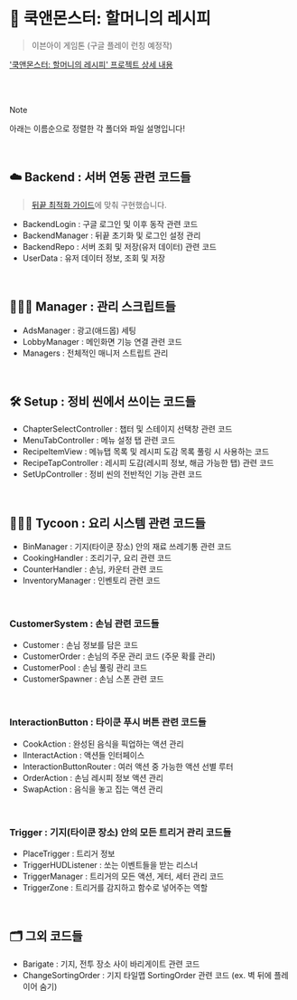 # 🍴 쿡앤몬스터: 할머니의 레시피
> 이븐아이 게임톤 (구글 플레이 런칭 예정작) <br>

['쿡앤몬스터: 할머니의 레시피' 프로젝트 상세 내용](https://github.com/Mekdlsdl/Game-Client-Programmer-Portfolio?tab=readme-ov-file#-%EC%BF%A1%EC%95%A4%EB%AA%AC%EC%8A%A4%ED%84%B0-%ED%95%A0%EB%A8%B8%EB%8B%88%EC%9D%98-%EB%A0%88%EC%8B%9C%ED%94%BC)

<br><br>

> [!NOTE]
> 아래는 이름순으로 정렬한 각 폴더와 파일 설명입니다!

<br>
  
## ☁️ Backend : 서버 연동 관련 코드들
> [뒤끝 최적화 가이드](https://docs.backnd.com/sdk-docs/backend/base/optimize-cost/#%EA%B3%B5%ED%86%B5)에 맞춰 구현했습니다.
- BackendLogin : 구글 로그인 및 이후 동작 관련 코드
- BackendManager : 뒤끝 초기화 및 로그인 설정 관리
- BackendRepo : 서버 조회 및 저장(유저 데이터) 관련 코드
- UserData : 유저 데이터 정보, 조회 및 저장

<br>

## 👨🏻‍💼 Manager : 관리 스크립트들
- AdsManager : 광고(애드몹) 세팅
- LobbyManager : 메인화면 기능 연결 관련 코드
- Managers : 전체적인 매니저 스트립트 관리

<br>
  
## 🛠️ Setup : 정비 씬에서 쓰이는 코드들
- ChapterSelectController : 챕터 및 스테이지 선택창 관련 코드
- MenuTabController : 메뉴 설정 탭 관련 코드
- RecipeItemView : 메뉴탭 목록 및 레시피 도감 목록 풀링 시 사용하는 코드
- RecipeTapController : 레시피 도감(레시피 정보, 해금 가능한 탭) 관련 코드
- SetUpController : 정비 씬의 전반적인 기능 관련 코드

<br>

## 🧑🏻‍🍳 Tycoon : 요리 시스템 관련 코드들
- BinManager : 기지(타이쿤 장소) 안의 재료 쓰레기통 관련 코드
- CookingHandler : 조리기구, 요리 관련 코드
- CounterHandler : 손님, 카운터 관련 코드
- InventoryManager : 인벤토리 관련 코드

<br>

### CustomerSystem : 손님 관련 코드들
- Customer : 손님 정보를 담은 코드
- CustomerOrder : 손님의 주문 관리 코드 (주문 확률 관리)
- CustomerPool : 손님 풀링 관리 코드
- CustomerSpawner : 손님 스폰 관련 코드

<br>

### InteractionButton : 타이쿤 푸시 버튼 관련 코드들
- CookAction : 완성된 음식을 픽업하는 액션 관리
- IInteractAction : 액션들 인터페이스
- InteractionButtonRouter : 여러 액션 중 가능한 액션 선별 루터
- OrderAction : 손님 레시피 정보 액션 관리
- SwapAction : 음식을 놓고 집는 액션 관리

<br>

### Trigger : 기지(타이쿤 장소) 안의 모든 트리거 관리 코드들
- PlaceTrigger : 트리거 정보
- TriggerHUDListener : 쏘는 이벤트들을 받는 리스너
- TriggerManager : 트리거의 모든 액션, 게터, 세터 관리 코드
- TriggerZone : 트리거를 감지하고 함수로 넣어주는 역할

<br>

## 🗂 그외 코드들
- Barigate : 기지, 전투 장소 사이 바리게이트 관련 코드
- ChangeSortingOrder : 기지 타일맵 SortingOrder 관련 코드 (ex. 벽 뒤에 플레이어 숨기)
